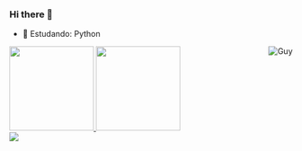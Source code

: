 ### Hi there 👋

- 🌱 Estudando: Python
<div>
  <a href="https://github.com/zewsbrbrz">
  <img align="right" alt="Guy" src="https://cdn.discordapp.com/attachments/776831261658447913/880901719612084274/Webp.net-gifmaker_1.gif">
  <img height="150em" src="https://github-readme-stats.vercel.app/api?username=zewsbrbrz&show_icons=true&theme=ocean_dark&include_all_commits=true&count_private=true"/>
  <img height="150em" src="https://github-readme-stats.vercel.app/api/top-langs/?username=zewsbrbrz&layout=compact&langs_count=16&theme=ocean_dark"/>
</div>
<div> 
  <a href = "mailto:menezes.alexandre@escola.pr.gov.br"><img src="https://img.shields.io/badge/-Gmail-%23333?style=for-the-badge&logo=gmail&logoColor=orange" target="_blank"></a>
</div>
